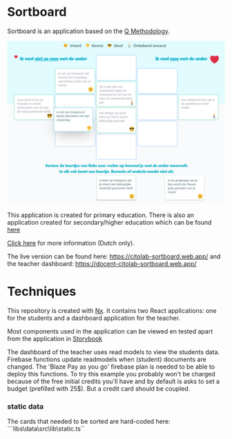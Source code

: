 # Sortboard 
 
Sortboard is an application based on the <a href="https://en.wikipedia.org/wiki/Q_methodology">Q Methodology</a>.

![alt text](screenshot.png)

This application is created for primary education. There is also an application created for secondary/higher education which can be found <a href="https://github.com/Citolab/qsort">here</a>

<a href="https://www.cito.nl/kennis-en-innovatie/prototypes/projecten/sortboard">Click here</a> for more information (Dutch only).

The live version can be found here: <a href="https://citolab-sortboard.web.app/">https://citolab-sortboard.web.app/</a> and the teacher dashboard: <a href="https://docent-citolab-sortboard.web.app/">https://docent-citolab-sortboard.web.app/</a>


# Techniques

This repository is created with <a href="https://nx.dev/">Nx</a>. It contains two React applications: one for the students and a dashboard application for the teacher. 

Most components used in the application can be viewed en tested apart from the application in <a href="https://storybook.js.org/">Storybook</a>

The dashboard of the teacher uses read models to view the students data. Firebase functions update readmodels when (student) documents are changed. The 'Blaze Pay as you go' firebase plan is needed to be able to deploy this functions. To try this example you probably won't be charged because of the free initial credits you'll have and by default is asks to set a budget (prefilled with 25$). But a credit card should be coupled.

### static data

The cards that needed to be sorted are hard-coded here: ```libs\data\src\lib\static.ts``


